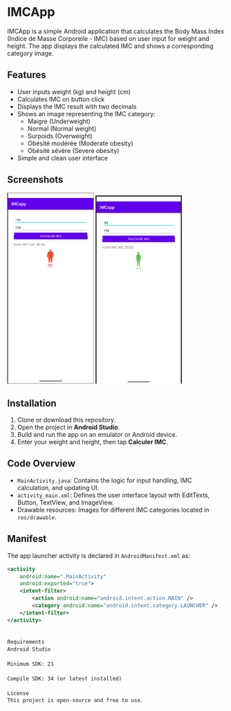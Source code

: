 # IMCApp

IMCApp is a simple Android application that calculates the Body Mass Index (Indice de Masse Corporelle - IMC) based on user input for weight and height. The app displays the calculated IMC and shows a corresponding category image.

## Features

- User inputs weight (kg) and height (cm)
- Calculates IMC on button click
- Displays the IMC result with two decimals
- Shows an image representing the IMC category:
  - Maigre (Underweight)
  - Normal (Normal weight)
  - Surpoids (Overweight)
  - Obésité modérée (Moderate obesity)
  - Obésité sévère (Severe obesity)
- Simple and clean user interface

## Screenshots

<img src="images/img1.png" width="200"/>
<img src="images/img2.png" width="200"/>

## Installation

1. Clone or download this repository.
2. Open the project in **Android Studio**.
3. Build and run the app on an emulator or Android device.
4. Enter your weight and height, then tap **Calculer IMC**.

## Code Overview

- `MainActivity.java`: Contains the logic for input handling, IMC calculation, and updating UI.
- `activity_main.xml`: Defines the user interface layout with EditTexts, Button, TextView, and ImageView.
- Drawable resources: Images for different IMC categories located in `res/drawable`.

## Manifest

The app launcher activity is declared in `AndroidManifest.xml` as:

```xml
<activity
    android:name=".MainActivity"
    android:exported="true">
    <intent-filter>
        <action android:name="android.intent.action.MAIN" />
        <category android:name="android.intent.category.LAUNCHER" />
    </intent-filter>
</activity>


Requirements
Android Studio

Minimum SDK: 21

Compile SDK: 34 (or latest installed)

License
This project is open-source and free to use.


